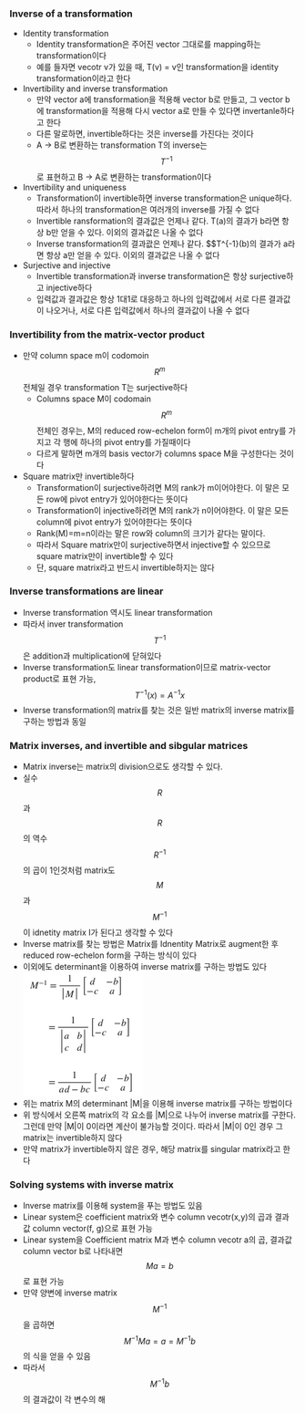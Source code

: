 ### Inverse of a transformation
- Identity transformation
  - Identity transformation은 주어진 vector 그대로를 mapping하는 transformation이다
  - 예를 들자면 vecotr v가 있을 때, T(v) = v인 transformation을 identity transformation이라고 한다
- Invertibility and inverse transformation
  - 만약 vector a에 transformation을 적용해 vector b로 만들고, 그 vector b에 transformation을 적용해 다시 vector a로 만들 수 있다면 invertanle하다고 한다
  - 다른 말로하면, invertible하다는 것은 inverse를 가진다는 것이다
  - A -> B로 변환하는 transformation T의 inverse는 $$T^{-1}$$로 표현하고 B -> A로 변환하는 transformation이다
- Invertibility and uniqueness
  - Transformation이 invertible하면 inverse transformation은 unique하다. 따라서 하나의 transformation은 여러개의 inverse를 가질 수 없다
  - Invertible ransformation의 결과값은 언제나 같다. T(a)의 결과가 b라면 항상 b만 얻을 수 있다. 이외의 결과값은 나올 수 없다
  - Inverse transformation의 결과괎은 언제나 같다. $$T^{-1}(b)의 결과가 a라면 항상 a만 얻을 수 있다. 이외의 결과값은 나올 수 없다
- Surjective and injective
  - Invertible transformation과 inverse transformation은 항상 surjective하고 injective하다
  - 입력값과 결과값은 항상 1대1로 대응하고 하나의 입력값에서 서로 다른 결과값이 나오거나, 서로 다른 입력값에서 하나의 결과값이 나올 수 없다

### Invertibility from the matrix-vector product
- 만약 column space m이 codomoin $$R^m$$ 전체일 경우 transformation T는 surjective하다
  - Columns space M이 codomain $$R^m$$ 전체인 경우는, M의 reduced row-echelon form이 m개의 pivot entry를 가지고 각 행에 하나의 pivot entry를 가질때이다
  - 다르게 말하면 m개의 basis vector가 columns space M을 구성한다는 것이다
- Square matrix만 invertible하다
  - Transformation이 surjective하려면 M의 rank가 m이어야한다. 이 말은 모든 row에 pivot entry가 있어야한다는 뜻이다
  - Transformation이 injective하려면 M의 rank가 n이어야한다. 이 말은 모든 column에 pivot entry가 있어야한다는 뜻이다
  - Rank(M)=m=n이라는 말은 row와 column의 크기가 같다는 말이다.
  - 따라서 Square matrix만이 surjective하면서 injective할 수 있으므로 square matrix만이 invertible할 수 있다
  - 단, square matrix라고 반드시 invertible하지는 않다

### Inverse transformations are linear
- Inverse transformation 역시도 linear transformation
- 따라서 inver transformation $$T^{-1}$$은 addition과 multiplication에 닫혀있다
- Inverse transformation도 linear transformation이므로 matrix-vector product로 표현 가능, $$T^{-1}(x)=A^{-1}x$$
- Inverse transformation의 matrix를 찾는 것은 일반 matrix의 inverse matrix를 구하는 방법과 동일

### Matrix inverses, and invertible and sibgular matrices
- Matrix inverse는 matrix의 division으로도 생각할 수 있다.
- 실수 $$R$$과 $$R$$의 역수 $$R^{-1}$$의 곱이 1인것처럼 matrix도 $$M$$과 $$M^{-1}$$이 idnetity matrix I가 된다고 생각할 수 있다
- Inverse matrix를 찾는 방법은 Matrix를 Idnentity Matrix로 augment한 후 reduced row-echelon form을 구하는 방식이 있다
- 이외에도 determinant을 이용하여 inverse matrix를 구하는 방법도 있다
![alt text](./images/Inverses-Matrix%20inverses,%20and%20invertible%20and%20sibgular%20matrices.png)
- 위는 matrix M의 determinant |M|을 이용해 inverse matrix를 구하는 방법이다
- 위 방식에서 오른쪽 matrix의 각 요소를 |M|으로 나누어 inverse matrix를 구한다. 그런데 만약 |M|이 0이라면 계산이 불가능할 것이다. 따라서 |M|이 0인 경우 그 matrix는 invertible하지 않다
- 만약 matrix가 invertible하지 않은 경우, 해당 matrix를 singular matrix라고 한다

### Solving systems with inverse matrix
- Inverse matrix를 이용해 system을 푸는 방법도 있음
- Linear system은 coefficient matrix와 변수 column vecotr(x,y)의 곱과 결과값 column vector(f, g)으로 표현 가능
- Linear system을 Coefficient matrix M과 변수 column vecotr a의 곱, 결과값 column vector b로 나타내면 $$Ma=b$$로 표현 가능
- 만약 양변에 inverse matrix $$M^{-1}$$을 곱하면 $$M^{-1}Ma=a=M^{-1}b$$의 식을 얻을 수 있음
- 따라서 $$M^{-1}b$$의 결과값이 각 변수의 해